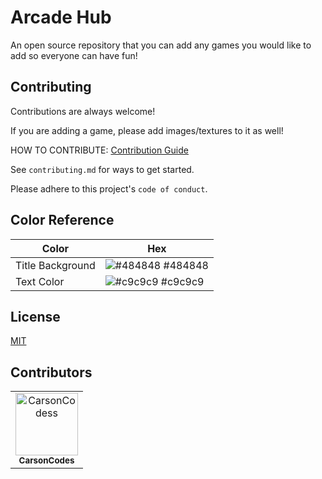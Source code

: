 
# Arcade Hub

An open source repository that you can add any games you would like to add so everyone can have fun!


## Contributing

Contributions are always welcome!

If you are adding a game, please add images/textures to it as well!

HOW TO CONTRIBUTE: [Contribution Guide](https://docs.github.com/en/get-started/exploring-projects-on-github/contributing-to-a-project)

See `contributing.md` for ways to get started.

Please adhere to this project's `code of conduct`.

## Color Reference

| Color             | Hex                                                                |
| ----------------- | ------------------------------------------------------------------ |
| Title Background | ![#484848](https://via.placeholder.com/10/0a192f?text=+) #484848 |
| Text Color | ![#c9c9c9](https://via.placeholder.com/10/f8f8f8?text=+) #c9c9c9 |

## License

[MIT](https://choosealicense.com/licenses/mit/)


## Contributors

<!-- readme: contributors -start -->
<table>
	<tbody>
		<tr>
            <td align="center">
                <a href="https://github.com/CarsonCodess">
                    <img src="https://avatars.githubusercontent.com/u/77174760?v=4" width="100;" alt="CarsonCodess"/>
                    <br />
                    <sub><b>CarsonCodes</b></sub>
                </a>
            </td>
		</tr>
	<tbody>
</table>
<!-- readme: contributors -end -->

